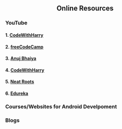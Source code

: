 <h2 align="center"> Online Resources</h2>
<h3>YouTube</h3>
<h4>1. <a href="https://www.youtube.com/watch?v=mXjZQX3UzOs"> CodeWithHarry</a></h4>
<h4>2. <a href="https://www.youtube.com/watch?v=fis26HvvDII"> freeCodeCamp</a></h4>
<h4>3. <a href="https://www.youtube.com/watch?v=u0kmgolU09g&list=PLUcsbZa0qzu3Mri2tL1FzZy-5SX75UJfb"> Anuj Bhaiya</a></h4>
<h4>4. <a href="https://www.youtube.com/watch?v=InigFUSiPl8&list=PLu0W_9lII9aiL0kysYlfSOUgY5rNlOhUd"> CodeWithHarry</a></h4>
<h4>5. <a href="https://www.youtube.com/watch?v=EplH-amHTtE&list=PLUhfM8afLE_Ok-0Lx2v9hfrmbxi3GgsX1"> Neat Roots</a></h4>
<h4>6. <a href="https://www.youtube.com/watch?v=aS__9RbCyHg"> Edureka</a></h4>

<h3>Courses/Websites for Android Develpoment</h3>
<h3>Blogs</h3>
